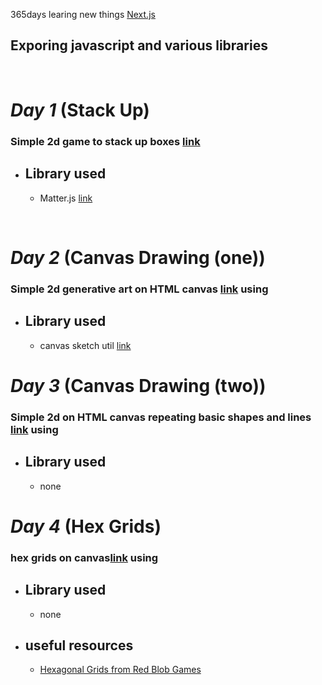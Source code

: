 365days learing new things [Next.js](https://nextjs.org/)

## Exporing javascript and various libraries

<br>

# **_Day 1_** (Stack Up)

### Simple 2d game to stack up boxes [link](https://github.com/onifs10/365d/blob/main/pages/001.tsx)

- ## Library used
  - Matter.js [link](https://brm.io/matter-js/docs/)

<br>

# **_Day 2_** (Canvas Drawing (one))

### Simple 2d generative art on HTML canvas [link](https://github.com/onifs10/365d/blob/main/pages/002.tsx) using

- ## Library used
  - canvas sketch util [link](https://www.npmjs.com/package/canvas-sketch-util)

# **_Day 3_** (Canvas Drawing (two))

### Simple 2d on HTML canvas repeating basic shapes and lines [link](https://github.com/onifs10/365d/blob/main/pages/003.tsx) using

- ## Library used
  - none

# **_Day 4_** (Hex Grids)

### hex grids on canvas[link](https://github.com/onifs10/365d/blob/main/pages/004.tsx) using

- ## Library used
  - none
- ## useful resources
  - [Hexagonal Grids from Red Blob Games](https://www.redblobgames.com/grids/hexagons/#drawing-a-hex-grid)

